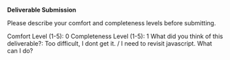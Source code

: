 **Deliverable Submission**

Please describe your comfort and completeness levels before submitting.

Comfort Level (1-5): 
0
Completeness Level (1-5):
1
What did you think of this deliverable?:
Too difficult, I dont get it. / I need to revisit javascript. What can I do?
